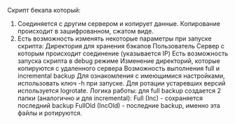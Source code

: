 Скрипт бекапа который:
 
 1. Соединяется с другим сервером и копирует данные. Копирование происходит в зашифрованном, сжатом виде.
 2. Есть возможность изменять некоторые параметры при запуске скрипта:
 Директория для хранения бэкапов
 Пользователь
 Cервер с которым происходит соединение (указывается IP)
 Есть возможность запуска скрипта в debug режиме
 Изменение директорий, которые копируются с удаленного сервера
 Возможность выполнения full и incremental backup
 Для ознакомления с имеющимися настройками, использовать ключ -h при запуске.
 Для ротации устаревших версий используется logrotate.
 Логика работы: для full backup создается 2 папки (аналогично и для
 incremental):
 Full (Inc) - сохраняется последний backup
 FullOld (IncOld) - последние backup, именно эта файлы и ротируются.